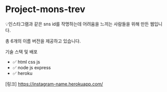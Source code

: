 # Project-mons-trev
:bulb:인스타그램과 같은 sns id를 작명하는데 어려움을 느끼는 사람들을 위해 만든 웹입니다.

총 6개의 이름 버전을 제공하고 있습니다.

기술 스택 및 배포  
* :white_check_mark: html css js
* :white_check_mark: node js express
* :white_check_mark: heroku

[링크] https://instagram-name.herokuapp.com/
